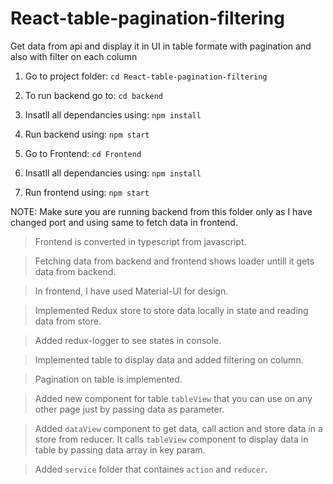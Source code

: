 # React-table-pagination-filtering
Get data from api and display it in UI in table formate with pagination and also with filter on each column


1. Go to project folder: `cd React-table-pagination-filtering`

2. To run backend go to: `cd backend`

3. Insatll all dependancies using: `npm install`

4. Run backend using: `npm start`

5. Go to Frontend: `cd Frontend`

6. Insatll all dependancies using: `npm install`

7. Run frontend using: `npm start`

NOTE: Make sure you are running backend from this folder only as I have changed port and using same to fetch data in frontend.


> Frontend is converted in typescript from javascript.

> Fetching data from backend and frontend shows loader untill it gets data from backend.

> In frontend, I have used Material-UI for design.

> Implemented Redux store to store data locally in state and reading data from store.

> Added redux-logger to see states in console.

> Implemented table to display data and added filtering on column.

> Pagination on table is implemented.

> Added new component for table `tableView` that you can use on any other page just by passing data as parameter.

> Added `dataView` component to get data, call action and store data in a store from reducer. It calls `tableView` component to display data in table by passing data array in key param.

> Added `service` folder that containes `action` and `reducer`.
